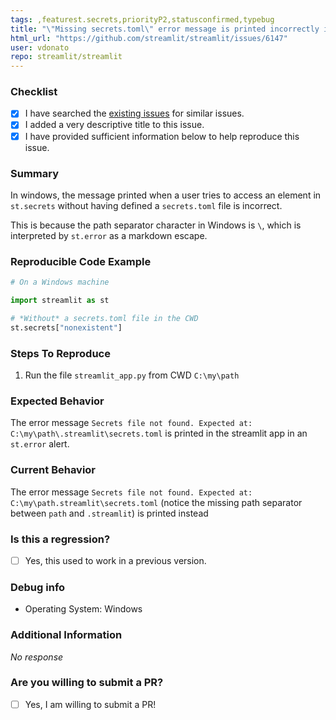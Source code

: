 ```yaml
---
tags: ,featurest.secrets,priorityP2,statusconfirmed,typebug
title: "\"Missing secrets.toml\" error message is printed incorrectly in Windows"
html_url: "https://github.com/streamlit/streamlit/issues/6147"
user: vdonato
repo: streamlit/streamlit
---
```


### Checklist

- [X] I have searched the [existing issues](https://github.com/streamlit/streamlit/issues) for similar issues.
- [X] I added a very descriptive title to this issue.
- [X] I have provided sufficient information below to help reproduce this issue.

### Summary

In windows, the message printed when a user tries to access an element in `st.secrets` without having defined a `secrets.toml` file is incorrect.

This is because the path separator character in Windows is `\`, which is interpreted by `st.error` as a markdown escape.

### Reproducible Code Example

```Python
# On a Windows machine

import streamlit as st

# *Without* a secrets.toml file in the CWD
st.secrets["nonexistent"]
```


### Steps To Reproduce

1. Run the file `streamlit_app.py` from CWD `C:\my\path`

### Expected Behavior

The error message `Secrets file not found. Expected at: C:\my\path\.streamlit\secrets.toml` is printed in the streamlit app in an `st.error` alert.

### Current Behavior

The error message `Secrets file not found. Expected at: C:\my\path.streamlit\secrets.toml` (notice the missing path separator between `path` and `.streamlit`) is printed instead

### Is this a regression?

- [ ] Yes, this used to work in a previous version.

### Debug info

- Operating System: Windows

### Additional Information

_No response_

### Are you willing to submit a PR?

- [ ] Yes, I am willing to submit a PR!